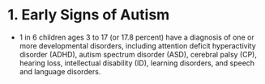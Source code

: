 # 1. Early Signs of Autism

* 1 in 6 children ages 3 to 17 (or 17.8 percent) have a diagnosis of one or more developmental disorders, including attention deficit hyperactivity disorder (ADHD), autism spectrum disorder (ASD), cerebral palsy (CP), hearing loss, intellectual disability (ID), learning disorders, and speech and language disorders.
